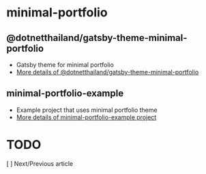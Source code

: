 # minimal-portfolio


## @dotnetthailand/gatsby-theme-minimal-portfolio
- Gatsby theme for minimal portfolio
- [More details of @dotnetthailand/gatsby-theme-minimal-portfolio](@dotnetthailand/gatsby-theme-minimal-portfolio/README.md)

## minimal-portfolio-example
- Example project that uses minimal portfolio theme
- [More details of minimal-portfolio-example project](minimal-portfolio-example/README.md)

# TODO
[ ] Next/Previous article

